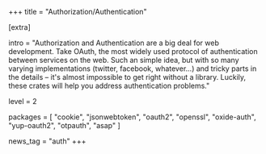 +++
title = "Authorization/Authentication"

[extra]

intro = "Authorization and Authentication are a big deal for web development. Take OAuth, the most widely used protocol of authentication between services on the web. Such an simple idea, but with so many varying implementations (twitter, facebook, whatever...) and tricky parts in the details – it's almost impossible to get right without a library. Luckily, these crates will help you address authentication problems."

level = 2

packages = [
  "cookie",
  "jsonwebtoken",
  "oauth2",
  "openssl",
  "oxide-auth",
  "yup-oauth2",
  "otpauth",
  "asap"
]

news_tag = "auth"
+++
